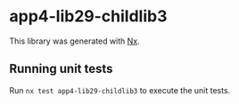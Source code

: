 # app4-lib29-childlib3

This library was generated with [Nx](https://nx.dev).

## Running unit tests

Run `nx test app4-lib29-childlib3` to execute the unit tests.
